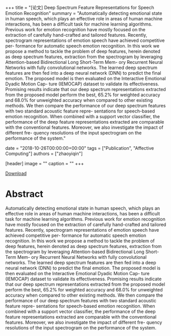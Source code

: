 +++
title = "[论文] Deep Spectrum Feature Representations for Speech Emotion Recognition"
summary = "Automatically detecting emotional state in human speech, which plays an effective role in areas of human machine interactions, has been a difficult task for machine learning algorithms. Previous work for emotion recognition have mostly focused on the extraction of carefully hand-crafted and tailored features. Recently, spectrogram representations of emotion speech have achieved competitive per- formance for automatic speech emotion recognition. In this work we propose a method to tackle the problem of deep features, herein denoted as deep spectrum features, extraction from the spectrogram by leveraging Attention-based Bidirectional Long Short-Term Mem- ory Recurrent Neural Networks with fully convolutional networks. The learned deep spectrum features are then fed into a deep neural network (DNN) to predict the final emotion. The proposed model is then evaluated on the Interactive Emotional Dyadic Motion Cap- ture (IEMOCAP) dataset to validate its effectiveness. Promising results indicate that our deep spectrum representations extracted from the proposed model perform the best, 65.2% for weighted accuracy and 68.0% for unweighted accuracy when compared to other existing methods. We then compare the performance of our deep spectrum features with two standard acoustic feature repre- sentations for speech-based emotion recognition. When combined with a support vector classifier, the performance of the deep feature representations extracted are comparable with the conventional features. Moreover, we also investigate the impact of different fre- quency resolutions of the input spectrogram on the performance of the system."

date = "2018-10-26T00:00:00+00:00"
tags = ["Publication", "Affective Computing"]
authors = ["zhaoyiqin"]

[header]
image = ""
caption = ""
+++

[Download](https://dl.acm.org/citation.cfm?doid=3267935.3267948)

# Abstract
Automatically detecting emotional state in human speech, which plays an effective role in areas of human machine interactions, has been a difficult task for machine learning algorithms. Previous work for emotion recognition have mostly focused on the extraction of carefully hand-crafted and tailored features. Recently, spectrogram representations of emotion speech have achieved competitive per- formance for automatic speech emotion recognition. In this work we propose a method to tackle the problem of deep features, herein denoted as deep spectrum features, extraction from the spectrogram by leveraging Attention-based Bidirectional Long Short-Term Mem- ory Recurrent Neural Networks with fully convolutional networks. The learned deep spectrum features are then fed into a deep neural network (DNN) to predict the final emotion. The proposed model is then evaluated on the Interactive Emotional Dyadic Motion Cap- ture (IEMOCAP) dataset to validate its effectiveness. Promising results indicate that our deep spectrum representations extracted from the proposed model perform the best, 65.2% for weighted accuracy and 68.0% for unweighted accuracy when compared to other existing methods. We then compare the performance of our deep spectrum features with two standard acoustic feature repre- sentations for speech-based emotion recognition. When combined with a support vector classifier, the performance of the deep feature representations extracted are comparable with the conventional features. Moreover, we also investigate the impact of different fre- quency resolutions of the input spectrogram on the performance of the system.
